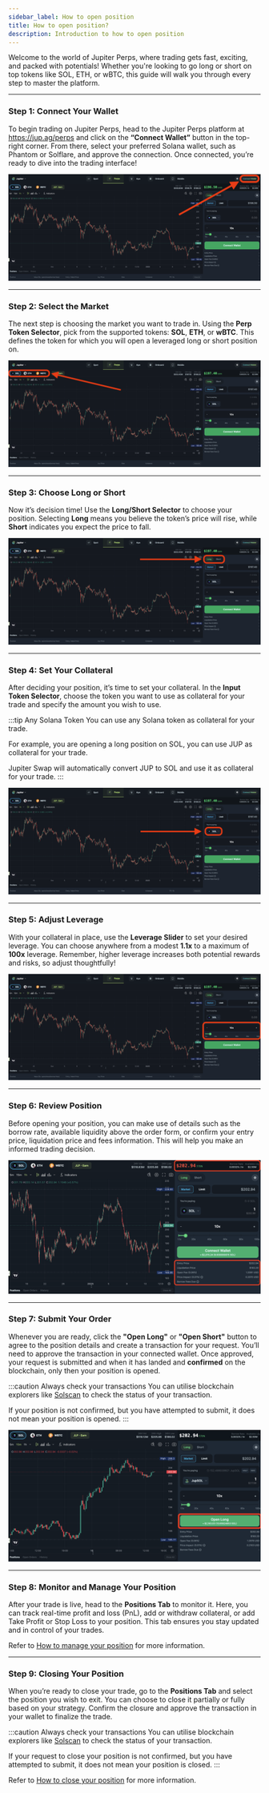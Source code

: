 ```yaml
---
sidebar_label: How to open position 
title: How to open position?
description: Introduction to how to open position
---
```


<head>
    <title>How to open position</title>
    <meta name="twitter:card" content="summary" />
</head>

Welcome to the world of Jupiter Perps, where trading gets fast, exciting, and packed with potentials! Whether you're looking to go long or short on top tokens like SOL, ETH, or wBTC, this guide will walk you through every step to master the platform.

---

### Step 1: Connect Your Wallet

To begin trading on Jupiter Perps, head to the Jupiter Perps platform at https://jup.ag/perps and click on the **“Connect Wallet”** button in the top-right corner. From there, select your preferred Solana wallet, such as Phantom or Solflare, and approve the connection. Once connected, you’re ready to dive into the trading interface!

![Connect Wallet](../../static/perps/trade-connect-wallet.png)

---

### Step 2: Select the Market

The next step is choosing the market you want to trade in. Using the **Perp Token Selector**, pick from the supported tokens: **SOL**, **ETH**, or **wBTC**. This defines the token for which you will open a leveraged long or short position on.

![Perp Token Selector](../../static/perps/trade-perp-token-selector.png)

---

### Step 3: Choose Long or Short

Now it’s decision time! Use the **Long/Short Selector** to choose your position. Selecting **Long** means you believe the token’s price will rise, while **Short** indicates you expect the price to fall.

![Long/Short Selector](../../static/perps/trade-long-short-selector.png)

---

### Step 4: Set Your Collateral

After deciding your position, it’s time to set your collateral. In the **Input Token Selector**, choose the token you want to use as collateral for your trade and specify the amount you wish to use.

:::tip Any Solana Token
You can use any Solana token as collateral for your trade.

For example, you are opening a long position on SOL, you can use JUP as collateral for your trade.

Jupiter Swap will automatically convert JUP to SOL and use it as collateral for your trade.
:::

![Input Token Selector](../../static/perps/trade-input-token-selector.png)

---

### Step 5: Adjust Leverage

With your collateral in place, use the **Leverage Slider** to set your desired leverage. You can choose anywhere from a modest **1.1x** to a maximum of **100x** leverage. Remember, higher leverage increases both potential rewards and risks, so adjust thoughtfully!

![Leverage Slider](../../static/perps/trade-leverage-slider.png)

---

### Step 6: Review Position

Before opening your position, you can make use of details such as the borrow rate, available liquidity above the order form, or confirm your entry price, liquidation price and fees information. This will help you make an informed trading decision.

![Review Position](../../static/perps/trade-review-position.png)

---

### Step 7: Submit Your Order

Whenever you are ready, click the **"Open Long"** or **"Open Short"** button to agree to the position details and create a transaction for your request. You’ll need to approve the transaction in your connected wallet. Once approved, your request is submitted and when it has landed and **confirmed** on the blockchain, only then your position is opened.

:::caution Always check your transactions
You can utilise blockchain explorers like [Solscan](https://solscan.io/) to check the status of your transaction.

If your position is not confirmed, but you have attempted to submit, it does not mean your position is opened.
:::

![Submit Position](../../static/perps/trade-submit-position.png)

---

### Step 8: Monitor and Manage Your Position

After your trade is live, head to the **Positions Tab** to monitor it. Here, you can track real-time profit and loss (PnL), add or withdraw collateral, or add Take Profit or Stop Loss to your position. This tab ensures you stay updated and in control of your trades.

Refer to [How to manage your position](./how-to-manage-position) for more information.

---

### Step 9: Closing Your Position

When you’re ready to close your trade, go to the **Positions Tab** and select the position you wish to exit. You can choose to close it partially or fully based on your strategy. Confirm the closure and approve the transaction in your wallet to finalize the trade.

:::caution Always check your transactions
You can utilise blockchain explorers like [Solscan](https://solscan.io/) to check the status of your transaction.

If your request to close your position is not confirmed, but you have attempted to submit, it does not mean your position is closed.
:::

Refer to [How to close your position](./how-to-close-position) for more information.